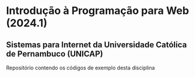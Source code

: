# Introdução à Programação para Web (2024.1)

## Sistemas para Internet da Universidade Católica de Pernambuco (UNICAP)

Repositório contendo os códigos de exemplo desta disciplina
